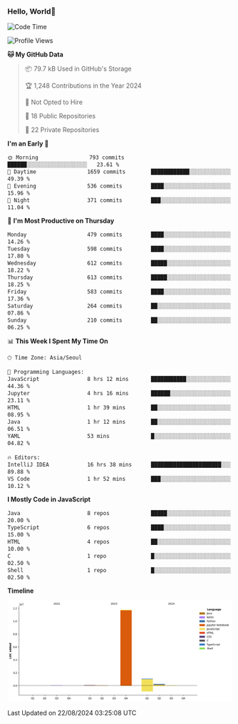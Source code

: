 
### Hello, World🐤

<!--START_SECTION:waka-->
![Code Time](http://img.shields.io/badge/Code%20Time-590%20hrs%2026%20mins-blue)

![Profile Views](http://img.shields.io/badge/Profile%20Views-23-blue)

**🐱 My GitHub Data** 

> 📦 79.7 kB Used in GitHub's Storage 
 > 
> 🏆 1,248 Contributions in the Year 2024
 > 
> 🚫 Not Opted to Hire
 > 
> 📜 18 Public Repositories 
 > 
> 🔑 22 Private Repositories 
 > 
**I'm an Early 🐤** 

```text
🌞 Morning                793 commits         ██████░░░░░░░░░░░░░░░░░░░   23.61 % 
🌆 Daytime                1659 commits        ████████████░░░░░░░░░░░░░   49.39 % 
🌃 Evening                536 commits         ████░░░░░░░░░░░░░░░░░░░░░   15.96 % 
🌙 Night                  371 commits         ███░░░░░░░░░░░░░░░░░░░░░░   11.04 % 
```
📅 **I'm Most Productive on Thursday** 

```text
Monday                   479 commits         ████░░░░░░░░░░░░░░░░░░░░░   14.26 % 
Tuesday                  598 commits         ████░░░░░░░░░░░░░░░░░░░░░   17.80 % 
Wednesday                612 commits         █████░░░░░░░░░░░░░░░░░░░░   18.22 % 
Thursday                 613 commits         █████░░░░░░░░░░░░░░░░░░░░   18.25 % 
Friday                   583 commits         ████░░░░░░░░░░░░░░░░░░░░░   17.36 % 
Saturday                 264 commits         ██░░░░░░░░░░░░░░░░░░░░░░░   07.86 % 
Sunday                   210 commits         ██░░░░░░░░░░░░░░░░░░░░░░░   06.25 % 
```


📊 **This Week I Spent My Time On** 

```text
🕑︎ Time Zone: Asia/Seoul

💬 Programming Languages: 
JavaScript               8 hrs 12 mins       ███████████░░░░░░░░░░░░░░   44.36 % 
Jupyter                  4 hrs 16 mins       ██████░░░░░░░░░░░░░░░░░░░   23.11 % 
HTML                     1 hr 39 mins        ██░░░░░░░░░░░░░░░░░░░░░░░   08.95 % 
Java                     1 hr 12 mins        ██░░░░░░░░░░░░░░░░░░░░░░░   06.51 % 
YAML                     53 mins             █░░░░░░░░░░░░░░░░░░░░░░░░   04.82 % 

🔥 Editors: 
IntelliJ IDEA            16 hrs 38 mins      ██████████████████████░░░   89.88 % 
VS Code                  1 hr 52 mins        ███░░░░░░░░░░░░░░░░░░░░░░   10.12 % 
```

**I Mostly Code in JavaScript** 

```text
Java                     8 repos             █████░░░░░░░░░░░░░░░░░░░░   20.00 % 
TypeScript               6 repos             ████░░░░░░░░░░░░░░░░░░░░░   15.00 % 
HTML                     4 repos             ██░░░░░░░░░░░░░░░░░░░░░░░   10.00 % 
C                        1 repo              █░░░░░░░░░░░░░░░░░░░░░░░░   02.50 % 
Shell                    1 repo              █░░░░░░░░░░░░░░░░░░░░░░░░   02.50 % 
```



**Timeline**

![Lines of Code chart](https://raw.githubusercontent.com/jilpoom/jilpoom/main/assets/bar_graph.png)


 Last Updated on 22/08/2024 03:25:08 UTC
<!--END_SECTION:waka-->
